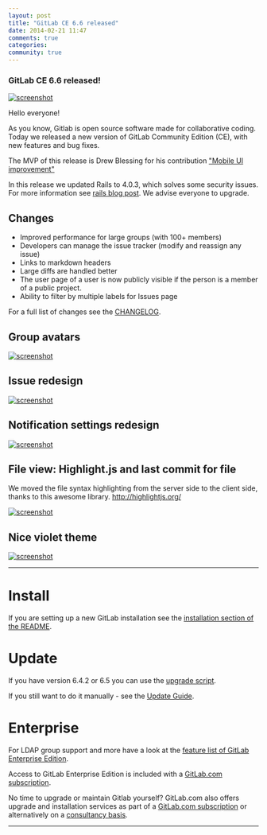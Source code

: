 ```yaml
---
layout: post
title: "GitLab CE 6.6 released"
date: 2014-02-21 11:47
comments: true
categories: 
community: true
---
```


### GitLab CE 6.6 released!

[![screenshot](/images/6_6/dash.png)](/images/6_6/dash.png)

Hello everyone!

As you know, Gitlab is open source software made for collaborative coding.
Today we released a new version of GitLab Community Edition (CE), with new features and bug fixes.


The MVP of this release is Drew Blessing for his contribution ["Mobile UI improvement"](https://github.com/gitlabhq/gitlabhq/pull/6159)

In this release we updated Rails to 4.0.3, which solves some security issues.
For more information see [rails blog post](http://weblog.rubyonrails.org/2014/2/18/Rails_3_2_17_4_0_3_and_4_1_0_beta2_have_been_released/).
We advise everyone to upgrade.

<!--more-->

## Changes

* Improved performance for large groups (with 100+ members) 
* Developers can manage the issue tracker (modify and reassign any issue)
* Links to markdown headers
* Large diffs are handled better
* The user page of a user is now publicly visible if the person is a member of a public project.
* Ability to filter by multiple labels for Issues page

For a full list of changes see the [CHANGELOG](https://gitlab.com/gitlab-org/gitlab-ce/blob/master/CHANGELOG).


## Group avatars

[![screenshot](/images/6_6/group.png)](/images/6_6/group.png)

## Issue redesign

[![screenshot](/images/6_6/issue.png)](/images/6_6/issue.png)

## Notification settings redesign

[![screenshot](/images/6_6/notify.png)](/images/6_6/notify.png)

## File view: Highlight.js and last commit for file

We moved the file syntax highlighting from the server side to the client side, thanks to this awesome library. http://highlightjs.org/


[![screenshot](/images/6_6/last_commit.png)](/images/6_6/last_commit.png)

## Nice violet theme

[![screenshot](/images/6_6/violet.png)](/images/6_6/violet.png)

- - -

# Install

If you are setting up a new GitLab installation see the [installation section of the README](https://gitlab.com/gitlab-org/gitlab-ce/blob/master/README.md#toc_6).

# Update 

If you have version 6.4.2 or 6.5 you can use the [upgrade script](https://gitlab.com/gitlab-org/gitlab-ce/blob/master/doc/update/upgrader.md).

If you still want to do it manually - see the [Update Guide](https://gitlab.com/gitlab-org/gitlab-ce/blob/master/doc/update/6.5-to-6.6.md).

# Enterprise

For LDAP group support and more have a look at the [feature list of GitLab Enterprise Edition](http://www.gitlab.com/features/).

Access to GitLab Enterprise Edition is included with a [GitLab.com subscription](http://www.gitlab.com/subscription/).

No time to upgrade or maintain Gitlab yourself?
GitLab.com also offers upgrade and installation services as part of a [GitLab.com subscription](http://www.gitlab.com/subscription/) or alternatively on a [consultancy basis](http://www.gitlab.com/consultancy/).

- - -
